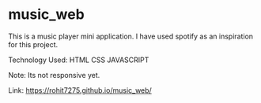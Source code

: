 # music_web
This is a music player mini application.
I have used spotify as an inspiration for this project.

Technology Used: 
HTML
CSS
JAVASCRIPT

Note: Its not responsive yet.

Link: https://rohit7275.github.io/music_web/
